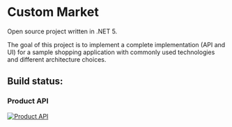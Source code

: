 # Custom Market
Open source project written in .NET 5.

The goal of this project is to implement a complete implementation (API and UI) for a sample shopping application with commonly used technologies and different architecture choices.

## Build status:
### Product API
[![Product API](https://github.com/tiagogauziski/custom-market/actions/workflows/product-api.yml/badge.svg)](https://github.com/tiagogauziski/custom-market/actions/workflows/product-api.yml)
